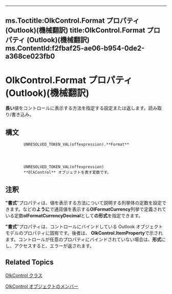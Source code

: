 

---
ms.Toctitle:OlkControl.Format プロパティ (Outlook)(機械翻訳)
title:OlkControl.Format プロパティ (Outlook)(機械翻訳)
ms.ContentId:f2fbaf25-ae06-b954-0de2-a368ce023fb0
---
# OlkControl.Format プロパティ (Outlook)(機械翻訳)




**長い**値をコントロールに表示する方法を指定する設定または返します。読み取り/書き込み。

## 構文

            UNRESOLVED_TOKEN_VAL(offexpression).**Format**




            UNRESOLVED_TOKEN_VAL(offexpression)
            **OlkControl** オブジェクトを表す変数です。



## 注釈
**"書式**"プロパティは、値を表示する方法について説明する列挙体の定数を設定できます。などの**ように**で通貨値を表示する**OlFormatCurrency**列挙で定義されている定数**olFormatCurrencyDecimal**として**の形式**を指定できます。



**"書式**"プロパティは、コントロールにバインドしている Outlook オブジェクト モデルのプロパティに固有です。後者は、 **OlkControl.ItemProperty**で示されます。コントロールが任意のプロパティにバインドされていない場合は、**形式**にし、アクセスすると、エラーが返されます。



## Related Topics

[OlkControl クラス](426a3ce8-9103-d72e-13ee-9fb47ae0eb07.md)

[OlkControl オブジェクトのメンバー](9c42f23f-fc93-a5ac-6a6e-bd64ce49c01d.md)





